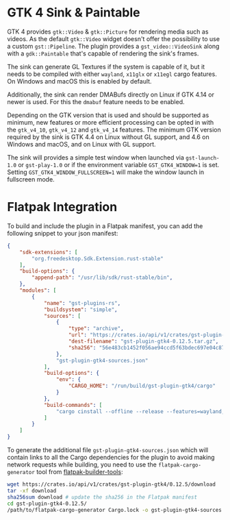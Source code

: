 # GTK 4 Sink & Paintable

GTK 4 provides `gtk::Video` & `gtk::Picture` for rendering media such as videos. As the default `gtk::Video` widget doesn't
offer the possibility to use a custom `gst::Pipeline`. The plugin provides a `gst_video::VideoSink` along with a `gdk::Paintable` that's capable of rendering the sink's frames.

The sink can generate GL Textures if the system is capable of it, but it needs
to be compiled with either `wayland`, `x11glx` or `x11egl` cargo features. On
Windows and macOS this is enabled by default.

Additionally, the sink can render DMABufs directly on Linux if GTK 4.14 or
newer is used. For this the `dmabuf` feature needs to be enabled.

Depending on the GTK version that is used and should be supported as minimum,
new features or more efficient processing can be opted in with the `gtk_v4_10`,
`gtk_v4_12` and `gtk_v4_14` features. The minimum GTK version required by the
sink is GTK 4.4 on Linux without GL support, and 4.6 on Windows and macOS, and
on Linux with GL support.

The sink will provides a simple test window when launched via `gst-launch-1.0`
or `gst-play-1.0` or if the environment variable `GST_GTK4_WINDOW=1` is set.
Setting `GST_GTK4_WINDOW_FULLSCREEN=1` will make the window launch in fullscreen
mode.

# Flatpak Integration

To build and include the plugin in a Flatpak manifest, you can add the following snippet to your json manifest:

```json
{
    "sdk-extensions": [
        "org.freedesktop.Sdk.Extension.rust-stable"
    ],
    "build-options": {
        "append-path": "/usr/lib/sdk/rust-stable/bin",
    },
    "modules": [
        {
            "name": "gst-plugins-rs",
            "buildsystem": "simple",
            "sources": [
                {
                    "type": "archive",
                    "url": "https://crates.io/api/v1/crates/gst-plugin-gtk4/0.12.5/download",
                    "dest-filename": "gst-plugin-gtk4-0.12.5.tar.gz",
                    "sha256": "56e483cb1452f056ae94ccd5f63bdec697e04c87b30d89eb30c3f934042e1022"
                },
                "gst-plugin-gtk4-sources.json"
            ],
            "build-options": {
                "env": {
                    "CARGO_HOME": "/run/build/gst-plugin-gtk4/cargo"
                }
            },
            "build-commands": [
                "cargo cinstall --offline --release --features=wayland,x11glx,x11egl,dmabuf --library-type=cdylib --prefix=/app"
            ]
        }
    ]
}
```

To generate the additional file `gst-plugin-gtk4-sources.json` which will contain links to all the Cargo dependencies for the plugin to avoid making network requests while building, you need to use the `flatpak-cargo-generator` tool from [flatpak-builder-tools](https://github.com/flatpak/flatpak-builder-tools):

```sh
wget https://crates.io/api/v1/crates/gst-plugin-gtk4/0.12.5/download
tar -xf download
sha256sum download # update the sha256 in the Flatpak manifest
cd gst-plugin-gtk4-0.12.5/
/path/to/flatpak-cargo-generator Cargo.lock -o gst-plugin-gtk4-sources.json
```
